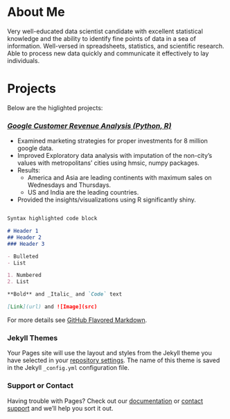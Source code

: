 # About Me

Very well-educated data scientist candidate with excellent statistical knowledge and the ability to identify fine points of data in a sea of information. Well-versed in spreadsheets, statistics, and scientific research. Able to process new data
quickly and communicate it effectively to lay individuals.


# Projects

Below are the higlighted projects:

### [_Google Customer Revenue Analysis (Python, R)_](https://github.com/viraj1327/R/tree/master/Shiny%20apps/Google_analytics)							     	                                                  
-	Examined marketing strategies for proper investments for 8 million google data.
-	Improved Exploratory data analysis with imputation of the non-city’s values with metropolitans’ cities using hmsic, numpy packages.
-	Results: 
      -	America and Asia are leading continents with maximum sales on Wednesdays and Thursdays.
      -	US and India are the leading countries.
-	Provided the insights/visualizations using R significantly shiny. 

```markdown

Syntax highlighted code block

# Header 1
## Header 2
### Header 3

- Bulleted
- List

1. Numbered
2. List

**Bold** and _Italic_ and `Code` text

[Link](url) and ![Image](src)
```

For more details see [GitHub Flavored Markdown](https://guides.github.com/features/mastering-markdown/).

### Jekyll Themes

Your Pages site will use the layout and styles from the Jekyll theme you have selected in your [repository settings](https://github.com/viraj1327/portfolio/settings). The name of this theme is saved in the Jekyll `_config.yml` configuration file.

### Support or Contact

Having trouble with Pages? Check out our [documentation](https://help.github.com/categories/github-pages-basics/) or [contact support](https://github.com/contact) and we’ll help you sort it out.
